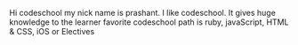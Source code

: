 Hi codeschool my nick name is prashant.
I like codeschool.
It gives huge knowledge to the learner
favorite codeschool path is ruby, javaScript, HTML & CSS, iOS or Electives
